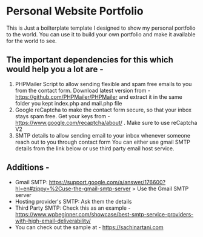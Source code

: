 # Personal Website Portfolio

This is Just a boilterplate template I designed to show my personal portfolio to the world. You can use it to build your own portfolio and make it available for the world to see.

## The important dependencies for this which would help you a lot are -

1. PHPMailer Script to allow sending flexible and spam free emails to you from the contact form.
Download latest version from - https://github.com/PHPMailer/PHPMailer and extract it in the same folder you kept index.php and mail.php file
2. Google reCaptcha to make the contact form secure, so that your inbox stays spam free.
Get your keys from - https://www.google.com/recaptcha/about/ . Make sure to use reCaptcha V2
3. SMTP details to allow sending email to your inbox whenever someone reach out to you through contact form
You can either use gmail SMTP details from the link below or use third party email host service.

## Additions - 

- Gmail SMTP: https://support.google.com/a/answer/176600?hl=en#zippy=%2Cuse-the-gmail-smtp-server > Use the Gmail SMTP server
- Hosting provider's SMTP: Ask them the details
- Third Party SMTP: Check this as an example - https://www.wpbeginner.com/showcase/best-smtp-service-providers-with-high-email-deliverability/
- You can check out the sample at - https://sachinartani.com
